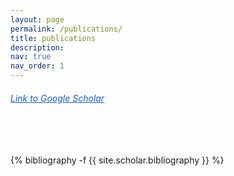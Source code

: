 ```yaml
---
layout: page
permalink: /publications/
title: publications
description: 
nav: true
nav_order: 1
---
```

<!-- _pages/publications.md -->
<h6><a href="https://scholar.google.com/citations?user=IlCpbvkAAAAJ&hl=ko" style="color: rgb(16,93, 215);">Link to Google Scholar</a></h6>
<h6 style="color: rgb(255, 255, 255);">+: co-first authors</h6>
<div class="publications">

{% bibliography -f {{ site.scholar.bibliography }} %}

</div>
